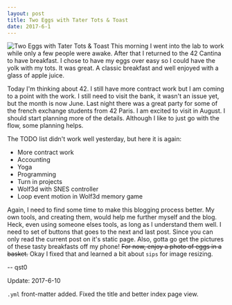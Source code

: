 ```yaml
---
layout: post
title: Two Eggs with Tater Tots & Toast
date: 2017-6-1
---
```

![Two Eggs with Tater Tots & Toast](http://cerealize.me/images/2017-6-1.jpg)
This morning I went into the lab to work while only a few people were awake.
After that I returned to the 42 Cantina to have breakfast.
I chose to have my eggs over easy so I could have the yolk with my tots.
It was great. A classic breakfast and well enjoyed with a glass of apple juice.

Today I'm thinking about 42. I still have more contract work but I am coming to a point with the work.
I still need to visit the bank, it wasn't an issue yet, but the month is now June.
Last night there was a great party for some of the french exchange students from 42 Paris.
I am excited to visit in August. I should start planning more of the details.
Although I like to just go with the flow, some planning helps.

The TODO list didn't work well yesterday, but here it is again:
* More contract work
* Accounting
* Yoga
* Programming
* Turn in projects
* Wolf3d with SNES controller
* Loop event motion in Wolf3d memory game

Again, I need to find some time to make this blogging process better.
My own tools, and creating them, would help me further myself and the blog.
Heck, even using someone elses tools, as long as I understand them well.
I need to set of buttons that goes to the next and last post.
Since you can only read the current post on it's static page.
Also, gotta go get the pictures of these tasty breakfasts off my phone!
~~For now, enjoy a photo of eggs in a basket.~~
Okay I fixed that and learned a bit about `sips` for image resizing.

-- qst0

Update: 2017-6-10

`.yml` front-matter added.
Fixed the title and better index page view.
